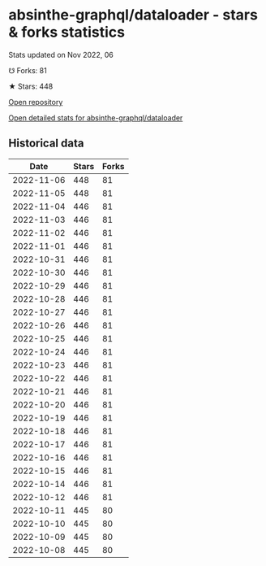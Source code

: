 # absinthe-graphql/dataloader - stars & forks statistics

Stats updated on Nov 2022, 06

☋ Forks: 81

★ Stars: 448

[Open repository](https://github.com/absinthe-graphql/dataloader)

[Open detailed stats for absinthe-graphql/dataloader](https://reviewgithub.com/rep/absinthe-graphql/dataloader)

## Historical data
| Date | Stars | Forks |
|------|-------|-------|
| 2022-11-06 | 448 | 81 | 
| 2022-11-05 | 448 | 81 | 
| 2022-11-04 | 446 | 81 | 
| 2022-11-03 | 446 | 81 | 
| 2022-11-02 | 446 | 81 | 
| 2022-11-01 | 446 | 81 | 
| 2022-10-31 | 446 | 81 | 
| 2022-10-30 | 446 | 81 | 
| 2022-10-29 | 446 | 81 | 
| 2022-10-28 | 446 | 81 | 
| 2022-10-27 | 446 | 81 | 
| 2022-10-26 | 446 | 81 | 
| 2022-10-25 | 446 | 81 | 
| 2022-10-24 | 446 | 81 | 
| 2022-10-23 | 446 | 81 | 
| 2022-10-22 | 446 | 81 | 
| 2022-10-21 | 446 | 81 | 
| 2022-10-20 | 446 | 81 | 
| 2022-10-19 | 446 | 81 | 
| 2022-10-18 | 446 | 81 | 
| 2022-10-17 | 446 | 81 | 
| 2022-10-16 | 446 | 81 | 
| 2022-10-15 | 446 | 81 | 
| 2022-10-14 | 446 | 81 | 
| 2022-10-12 | 446 | 81 | 
| 2022-10-11 | 445 | 80 | 
| 2022-10-10 | 445 | 80 | 
| 2022-10-09 | 445 | 80 | 
| 2022-10-08 | 445 | 80 | 

